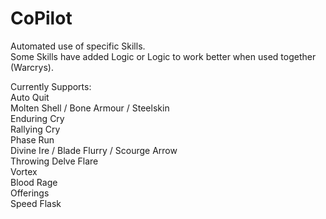 # CoPilot

Automated use of specific Skills.  
Some Skills have added Logic or Logic to work better when used together (Warcrys).  

Currently Supports:  
Auto Quit  
Molten Shell / Bone Armour / Steelskin   
Enduring Cry  
Rallying Cry  
Phase Run  
Divine Ire / Blade Flurry / Scourge Arrow  
Throwing Delve Flare  
Vortex  
Blood Rage  
Offerings  
Speed Flask  
